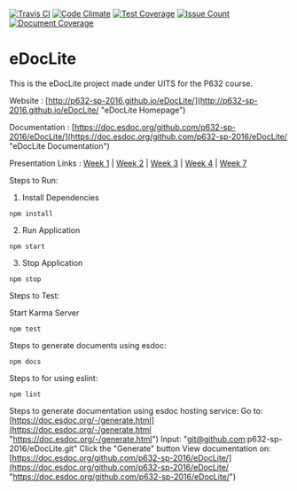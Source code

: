 [![Travis CI](https://travis-ci.org/p632-sp-2016/eDocLite.svg?branch=master)](https://travis-ci.org/p632-sp-2016/eDocLite)
[![Code Climate](https://codeclimate.com/github/p632-sp-2016/eDocLite/badges/gpa.svg)](https://codeclimate.com/github/p632-sp-2016/eDocLite)
[![Test Coverage](https://codeclimate.com/github/p632-sp-2016/eDocLite/badges/coverage.svg)](https://codeclimate.com/github/p632-sp-2016/eDocLite/coverage)
[![Issue Count](https://codeclimate.com/github/p632-sp-2016/eDocLite/badges/issue_count.svg)](https://codeclimate.com/github/p632-sp-2016/eDocLite)
[![Document Coverage](https://doc.esdoc.org/github.com/p632-sp-2016/eDocLite/badge.svg)](https://doc.esdoc.org/github.com/p632-sp-2016/eDocLite) 
# eDocLite
This is the eDocLite project made under UITS for the P632 course.

Website : [http://p632-sp-2016.github.io/eDocLite/](http://p632-sp-2016.github.io/eDocLite/ "eDocLite Homepage")

Documentation : [https://doc.esdoc.org/github.com/p632-sp-2016/eDocLite/](https://doc.esdoc.org/github.com/p632-sp-2016/eDocLite/ "eDocLite Documentation")

Presentation Links : [Week 1](http://p632-sp-2016.github.io/eDocLite/presentations/week1/ "Week 1 Presentation") | [Week 2](http://p632-sp-2016.github.io/eDocLite/presentations/week2/ "Week 2 Presentation") | [Week 3](http://p632-sp-2016.github.io/eDocLite/presentations/week3/presentation.pptx "Week 3 Presentation") | [Week 4](http://p632-sp-2016.github.io/eDocLite/presentations/week4/presentation.pptx "Week 4 Presentation") | [Week 7](http://p632-sp-2016.github.io/eDocLite/presentations/week7/eDocLite.pptx "Week 7 Presentation")

Steps to Run:

1) Install Dependencies
```
npm install
```

2) Run Application
```
npm start
```

3) Stop Application
```
npm stop
```

Steps to Test: 

Start Karma Server
```
npm test
```

Steps to generate documents using esdoc: 
```
npm docs
```

Steps to for using eslint:
```
npm lint
```

Steps to generate documentation using esdoc hosting service: 
Go to: [https://doc.esdoc.org/-/generate.html](https://doc.esdoc.org/-/generate.html "https://doc.esdoc.org/-/generate.html")
Input: "git@github.com:p632-sp-2016/eDocLite.git"
Click the "Generate" button
View documentation on: [https://doc.esdoc.org/github.com/p632-sp-2016/eDocLite/](https://doc.esdoc.org/github.com/p632-sp-2016/eDocLite/ "https://doc.esdoc.org/github.com/p632-sp-2016/eDocLite/")

